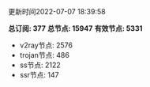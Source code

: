 更新时间2022-07-07 18:39:58

**总订阅: 377**
**总节点: 15947**
**有效节点: 5331**
- v2ray节点: 2576
- trojan节点: 486
- ss节点: 2122
- ssr节点: 147
